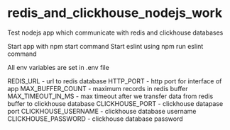 # redis_and_clickhouse_nodejs_work
Test nodejs app which communicate with redis and clickhouse databases

Start app with npm start command
Start eslint using npm run eslint command

All env variables are set in .env file

REDIS_URL - url to redis database
HTTP_PORT - http port for interface of app
MAX_BUFFER_COUNT - maximum records in redis buffer
MAX_TIMEOUT_IN_MS - max timeout after we transfer data from redis buffer to clickhouse database
CLICKHOUSE_PORT - clickhouse datapase port
CLICKHOUSE_USERNAME - clickhouse database username
CLICKHOUSE_PASSWORD - clickhouse database password 
